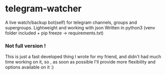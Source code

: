 # telegram-watcher
A live watch/backup bot(self) for telegram channels, groups and supergroups. Lightweight and working with json
Written in python3 (venv folder included + pip freeze -> requirements.txt)

<h3> 
  Not full version !
</h3>
This is just a fast developed thing I wrote for my friend, and didn't had much time working on it, so , as soon as possible I'll provide more flexibility and options available on it :)
